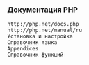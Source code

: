 ### Документация PHP

```
http://php.net/docs.php
http://php.net/manual/ru
Установка и настройка
Справочник языка
Appendices
Справочник функций
```